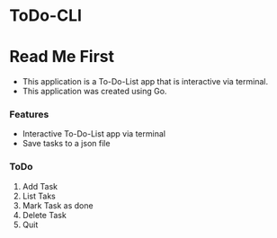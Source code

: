 # ToDo-CLI
# Read Me First

* This application is a To-Do-List app that is interactive via terminal.
* This application was created using Go.

### Features
* Interactive To-Do-List app via terminal
* Save tasks to a json file

### ToDo
1. Add Task
2. List Taks
3. Mark Task as done
4. Delete Task
5. Quit
